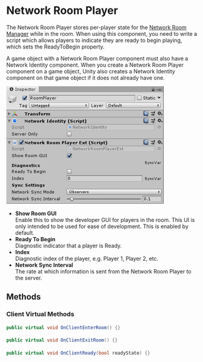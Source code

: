 # Network Room Player

The Network Room Player stores per-player state for the [Network Room Manager](NetworkRoomManager.md) while in the room. When using this component, you need to write a script which allows players to indicate they are ready to begin playing, which sets the ReadyToBegin property.

A game object with a Network Room Player component must also have a Network Identity component. When you create a Network Room Player component on a game object, Unity also creates a Network Identity component on that game object if it does not already have one.

![Network Room Player](NetworkRoomPlayer.png)
-   **Show Room GUI**  
    Enable this to show the developer GUI for players in the room. This UI is only intended to be used for ease of development. This is enabled by default.
-   **Ready To Begin**  
    Diagnostic indicator that a player is Ready.
-   **Index**  
    Diagnostic index of the player, e.g. Player 1, Player 2, etc.
-   **Network Sync Interval**  
    The rate at which information is sent from the Network Room Player to the server.

## Methods

### Client Virtual Methods

```cs
public virtual void OnClientEnterRoom() {}

public virtual void OnClientExitRoom() {}

public virtual void OnClientReady(bool readyState) {}
```
